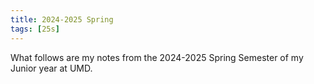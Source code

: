 ```yaml
---
title: 2024-2025 Spring
tags: [25s]
---
```


What follows are my notes from the 2024-2025 Spring Semester of my Junior year at UMD.
